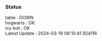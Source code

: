 ### Status


table : DOWN  
hogwarts : OK  
icy-bot : OK  
Latest Update : 2024-03-19 06:10:41.924116
